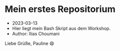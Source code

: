 # Mein erstes Repositorium

- 2023-03-13
- Hier liegt mein Bash Skript aus dem Workshop.
- Author: Ilias Choumani

Liebe Grüße, Pauline 😄
